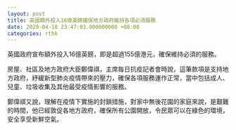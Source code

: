 ```yaml
---
layout: post
title: 英國額外投入16億英鎊確保地方政府維持各項必須服務
date: 2020-04-18 23:47:03.000000000 +08:00
categories: rthk
---
```


英國政府宣布額外投入16億英鎊，即是超過155億港元，確保維持必須的服務。

房屋、社區及地方政府大臣鄭偉祺，主席每日抗疫記者會時說，這筆款項是支持地方政府，紓緩新型肺炎疫情帶來的壓力，確保各項服務運作正常，當中包括成人、兒童、垃圾收集及其他最受疫情影響的服務。

鄭偉祺又說，理解在疫情下實施的封鎖措施，對家中無後花園的家庭來說，是艱難的時間，他已經敦促各地方政府，確保所有公園開放，令民眾可以在綠色的環境，安全享受新鮮空氣。
